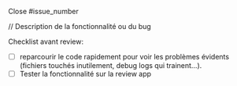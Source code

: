 Close #issue_number

// Description de la fonctionnalité ou du bug

Checklist avant review:
- [ ] reparcourir le code rapidement pour voir les problèmes évidents (fichiers touchés inutilement, debug logs qui trainent…).
- [ ] Tester la fonctionnalité sur la review app
